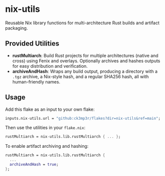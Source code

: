 # nix-utils

Reusable Nix library functions for multi-architecture Rust builds and artifact packaging.

## Provided Utilities

- **rustMultiarch**: Build Rust projects for multiple architectures (native and cross) using Fenix and overlays. Optionally archives and hashes outputs for easy distribution and verification.
- **archiveAndHash**: Wraps any build output, producing a directory with a `.tgz` archive, a Nix-style hash, and a regular SHA256 hash, all with human-friendly names.

## Usage

Add this flake as an input to your own flake:

```nix
inputs.nix-utils.url = "github:ck3mp3r/flakes?dir=nix-utils&ref=main";
```

Then use the utilities in your `flake.nix`:

```nix
rustMultiarch = nix-utils.lib.rustMultiarch { ... };
```

To enable artifact archiving and hashing:

```nix
rustMultiarch = nix-utils.lib.rustMultiarch {
  ...
  archiveAndHash = true;
};
```
